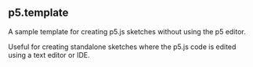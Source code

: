 ## p5.template

A sample template for creating p5.js sketches without using the p5 editor.

Useful for creating standalone sketches where the p5.js code is edited using
a text editor or IDE.